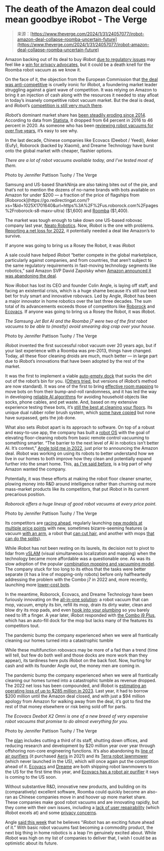 <!--yml
category: 未分类
date: 2024-05-27 14:31:29
-->

# The death of the Amazon deal could mean goodbye iRobot - The Verge

> 来源：[https://www.theverge.com/2024/1/31/24057077/irobot-amazon-deal-collapse-roomba-uncertain-future](https://www.theverge.com/2024/1/31/24057077/irobot-amazon-deal-collapse-roomba-uncertain-future)

Amazon backing out of its deal to buy iRobot [due to regulatory issues](/2024/1/29/24034201/amazon-irobot-acquisition-over-antitrust-regulator-scrutiny) may feel like a [win for privacy advocates](https://www.techtarget.com/searchcio/news/252524792/Amazons-iRobot-acquisition-raises-concerns), but it could be a death knell for the Roomba robot vacuum as we know it.

On the face of it, the objection from the European Commission that [the deal was anti-competitive](https://ec.europa.eu/commission/presscorner/detail/en/ip_23_5990) is cruelly ironic for iRobot, a foundering market leader struggling against a giant wave of competition. It was relying on Amazon to bring it an injection of cash along with the resources it needed to stay afloat in today’s insanely competitive robot vacuum market. But the deal is dead, and iRobot’s [competition is still very much there](/2023/9/1/23854843/robot-vacuum-ecovacs-dreametech-innovation-ifa-2023). 

iRobot’s dominant market share has [been steadily eroding since 2014](https://asia.nikkei.com/Business/Technology/Chinese-robot-vacuums-sweep-global-rivals-with-high-tech-low-prices). According to data from [Statista](https://www.statista.com/statistics/934089/worldwide-robotic-vacuum-cleaner-market-share/), it dropped from 64 percent in 2016 to 46 percent in 2020\. As someone who has been [reviewing robot vacuums for over five years](/22997597/best-robot-vacuum-cleaner), it’s easy to see why.

In the last decade, Chinese companies like Ecovacs (Deebot / Yeedi), Anker (Eufy), Roborock (backed by Xiaomi), and Dreame Technology have burst onto the global market with cheaper, flashier options.

*There are a lot of robot vacuums available today, and I’ve tested most of them.*

Photo by Jennifer Pattison Tuohy / The Verge

Samsung and US-based SharkNinja are also taking bites out of the pie, and that’s not to mention the dozens of no-name brands with bots available on Amazon for under $200 — a fraction of the price of flagships from [Roborock](https://go.redirectingat.com/?xs=1&id=1025X1701640&url=https%3A%2F%2Fus.roborock.com%2Fpages%2Froborock-s8-maxv-ultra) ($1,600) and [Roomba](https://www.anrdoezrs.net/links/8836598/type/dlg/https://www.irobot.com/en_US/roomba-combo-j9plus-auto-fill-robot-vacuum-and-mop/C975020.html) ($1,400). 

The market was tough enough to take down one US-based robovac company last year, [Neato Robotics](https://techcrunch.com/2023/05/01/neato-robotics-is-being-shut-down-after-18-years/). Now, iRobot is the one with problems. [Reporting a net loss for 2022](https://www.prnewswire.com/news-releases/irobot-reports-fourth-quarter-and-full-year-2022-financial-results-301745392.html), it potentially needed a deal like Amazon’s to survive.

If anyone was going to bring us a Rosey the Robot, it was iRobot

A sale could have helped iRobot “better compete in the global marketplace, particularly against companies, and from countries, that aren’t subject to the same regulatory requirements in fast-moving technology segments like robotics,” said Amazon SVP David Zapolsky when [Amazon announced it was abandoning the deal](https://media.irobot.com/2024-01-29-Amazon-and-iRobot-agree-to-terminate-pending-acquisition). 

Now iRobot has lost its CEO and founder Colin Angle, is laying off staff, and facing an existential crisis, which is a huge shame because it’s still our best bet for truly smart and innovative robovacs. Led by Angle, iRobot has been a major innovator in home robotics over the last three decades. The sum total of its advancements exceeds those of competitors like [Roborock](/22901270/roborock-s7-plus-robot-vacuum-and-mop-review) and [Ecovacs](/23037426/ecovacs-deebot-x1-omni-review-vacuum-mop-robot-voice-control). If anyone was going to bring us a Rosey the Robot, it was iRobot. 

*The Samsung Jet Bot AI and the Roomba j7 were two of the first robot vacuums to be able to (mostly) avoid smearing dog crap over your house.*

Photo by Jennifer Pattison Tuohy / The Verge

iRobot invented the first successful robot vacuum over 20 years ago, but if your last experience with a Roomba was pre-2013, things have changed. Today, all these floor cleaning droids are much, much better — in large part due to iRobot’s innovations that have been adopted by the rest of the market. 

It was the first to implement a viable [auto-empty dock](/circuitbreaker/2018/9/6/17817220/irobot-roomba-i7-robot-vacuum-empties-itself-maps-house) that sucks the dirt out of the robot’s bin for you. ([Others tried](https://spectrum.ieee.org/robot-vacuums-that-empty-themselves), but versions of iRobot’s method are now standard). It was one of the first to bring [effective room mapping](https://www.technologyreview.com/2015/09/16/247936/the-roomba-now-sees-and-maps-a-home/) to move bots on from their bump-and-roll randomness, and it has led the way in developing [reliable AI algorithms](/2021/11/30/22809454/irobot-roomba-j7-plus-christmas-tree-clean-pine-needles-socks-shoes-transfer-mapping-data) for avoiding household objects like socks, phone cables, and pet waste. And, based on my extensive experience testing these bots, it’s [still the best at cleaning your floors](/22997597/best-robot-vacuum-cleaner). Its unique dual rubber roller brush system, which [some have copied](/2023/1/4/23531209/roborock-s8-pro-robot-vacuums-price-specs-release-date-ces) but none have surpassed, gets the job done.

What also sets iRobot apart is its approach to software. On top of a robust and easy-to-use app, the company has built a [robot OS](/2022/5/31/23147761/irobot-os-intelligent-software-robot-vacuums) with the goal of elevating floor-cleaning robots from basic remote control vacuuming to something smarter. “The barrier to the next level of AI in robotics isn’t better AI. It’s context,” [Angle told me in 2022](/2022/5/31/23147761/irobot-os-intelligent-software-robot-vacuums), just prior to announcing the Amazon deal. iRobot was working on using its robots to better understand how we live in our homes to both improve how they clean and potentially expand further into the smart home. This, [as I’ve said before](/23293687/amazon-irobot-acquisition-purchase-smarthome-intelligence-privacy-analysis), is a big part of why Amazon wanted the company.

Potentially, it was these efforts at making the robot floor cleaner smarter, plowing money into R&D around intelligence rather than churning out more mass-market products like its competitors, that put iRobot in its current precarious position. 

*Roborock offers a huge lineup of good robot vacuums at every price point.*

Photo by Jennifer Pattison Tuohy / The Verge

Its competitors are [racing ahead](https://asia.nikkei.com/Business/Technology/Chinese-robot-vacuums-sweep-global-rivals-with-high-tech-low-prices), regularly launching [new models at multiple price points](/2024/1/8/24024235/roborock-s8-maxv-ultra-robot-vacuum-arm-matter-video) with new, sometimes bizarre-seeming features (a vacuum [with an arm](/2024/1/8/24024235/roborock-s8-maxv-ultra-robot-vacuum-arm-matter-video), a robot that [can cut hair](/2024/1/7/24028690/this-robovac-can-cut-tangled-hair-for-you), and another with mops [that can do the splits](/2024/1/6/24027023/dreamebot-l20-ultra-robovac-humble-tabletop-digital-game-bundle-deal-sale)).

While iRobot has not been resting on its laurels, its decision not to pivot to lidar from [vSLAM](https://www.allaboutcircuits.com/news/what-is-visual-slam-not-just-a-tech-for-roomba-vacuums/) (visual simultaneous localization and mapping) when the technology became more affordable was a questionable one. As was its slow adoption of the popular [combination mopping and vacuuming model](/22901270/roborock-s7-plus-robot-vacuum-and-mop-review). The company stuck for too long to its ethos that the tasks were better separate (it has a line of mopping-only robots) before only halfheartedly addressing the problem with the Combo j7 in 2022 and, more recently, launching more [lower-cost bots](/2023/8/28/23845899/irobot-roomba-combo-j5-plus-robot-vacuum-mop-price). 

In the meantime, Roborock, Ecovacs, and Dreame Technology have been furiously innovating on the [all-in-one solution](/22960447/roborock-s7-maxv-ultra-review-robot-vacuum-mop-hybrid): a robot vacuum that can mop, vacuum, empty its bin, refill its mop, drain its dirty water, clean and blow dry its mop pads, and even [hook into your plumbing](/23845579/switchbot-s10-robot-vacuum-mop-launch-ifa) so you barely need to lift a finger. A year later, iRobot responded with [the Combo j9 Plus](/2023/9/11/23864923/irobot-roomba-combo-j9-plus-robot-vacuum-mop-price-features), which has an auto-fill dock for the mop but lacks many of the features its competitors tout. 

The pandemic bump the company experienced when we were all frantically cleaning our homes turned into a catastrophic tumble

While these multifunction robovacs may be more of a fad than a trend (time will tell, but few do both well and those docks are more work than they appear), its tardiness here puts iRobot on the back foot. Now, hurting for cash and with its founder Angle out, the money men are coming in.

The pandemic bump the company experienced when we were all frantically cleaning our homes turned into a catastrophic tumble as revenue dropped. The 2022 net loss has been compounded, and iRobot is [estimating an operating loss of up to $285 million in 2023](https://investor.irobot.com/news-releases/news-release-details/irobot-announces-operational-restructuring-plan-position-company). Last year, it had to borrow $200 million until the Amazon deal closed, and with just a $94 million apology from Amazon for walking away from the deal, it’s got to find the rest of that money elsewhere or risk being sold off for parts.

*The Ecovacs Deebot X2 Omni is one of a new breed of very expensive robot vacuums that promise to do almost everything for you.*

Photo by Jennifer Pattison Tuohy / The Verge

The [plan](https://investor.irobot.com/news-releases/news-release-details/irobot-announces-operational-restructuring-plan-position-company) includes cutting a third of its staff, shutting down offices, and reducing research and development by $20 million year over year through offshoring non-core engineering functions. It’s also abandoning its [line of air purifiers](https://www.anrdoezrs.net/links/8836598/type/dlg/https://www.irobot.com/en_US/premium-air-purifiers/Aair-3-in-1-Pro-Air-Purifiers.html) (it purchased [Aeris](https://investor.irobot.com/news-releases/news-release-details/irobot-acquires-air-purification-company-aeris-cleantec-ag#:~:text=BEDFORD%2C%20Mass.%20%2C%20Nov.,%2FPRNewswire%2F%20%2D%2D%20iRobot%20Corp.) in 2021) and its [Terra robot lawnmower](https://www.irobot.com.au/Terra) (which never launched in the US), which will once again put the competition ahead of it. [Ecovacs](https://go.redirectingat.com/?xs=1&id=1025X1701640&url=https%3A%2F%2Fwww.ecovacs.com%2Fglobal%2Fcampaign%2Fgoat-robotic-lawn-mower) and [Dreame](https://www.prnewswire.com/news-releases/dreame-launches-revolutionized-robotic-lawn-mower-a1-that-brings-real-hands-free-experience-at-ces-2024-302031707.html) are both shipping robot lawnmowers to the US for the first time this year, and [Ecovacs has a robot air purifier](https://go.redirectingat.com/?xs=1&id=1025X1701640&url=https%3A%2F%2Fwww.ecovacs.com%2Fglobal%2Fairbot-air-purifier-robot%2Fairbot-z1) it says is coming to the US soon.

Without substantive R&D, innovative new products, and building on its (comparatively) excellent software, Roomba could quickly become an also-ran as Chinese companies move in and hoover up more market share. These companies make good robot vacuums and are innovating rapidly, but they come with their own issues, including a [lack of user repairability](/22997597/best-robot-vacuum-cleaner#:~:text=Roborock%2C%20for%20example%2C%20doesn%E2%80%99t%20sell%20spare%20parts%20beyond%20bags%2C%20bins%2C%20and%20brushes%20on%20its%20accessories%20site%3B%20you%20have%20to%20ship%20the%20robot%20to%20the%20company%20for%20any%20repairs.) (which iRobot excels at) and some [privacy concerns](https://www.ifixit.com/News/88815/the-worst-in-show-2024-losers-are-in#:~:text=The%20CES%20Worst%20in%20Show%20award%20for%20cyber%20security%20goes%20to%20the%20China%2Dbased%20smart%20vacuum%20maker%20Ecovacs%2C%20which%20unveiled%20its%20X2%20Combo%20vacuum%E2%80%94an%20update%20of%20its%20Deebot%20X2%20Omni%20robot%20vacuum%E2%80%94at%20CES.). 

Angle [said this week](https://www.linkedin.com/in/colinangle) that he believes “iRobot has an exciting future ahead of it.” With basic robot vacuums fast becoming a commodity product, the next big thing in home robotics is a leap I’m genuinely excited about. While iRobot was high on my list of companies to deliver that, I wish I could be as optimistic about its future.